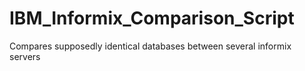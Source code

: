 # IBM_Informix_Comparison_Script
Compares supposedly identical databases between several informix servers
